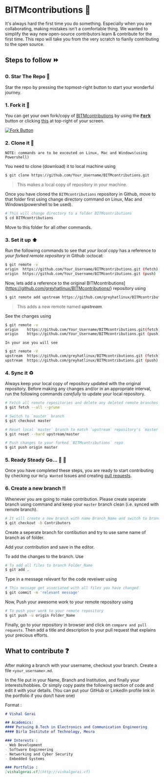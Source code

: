 # BITMcontributions :office:

It's always hard the first time you do something. Especially when you are collaborating, making mistakes isn't a comfortable thing. We wanted to simplify the way new open-source contributors learn & contribute for the first time.
This repo will take you from the very scratch to fianlly contributing to the open source.


## Steps to follow :fast_forward:
### 0. Star The Repo :star2:

Star the repo by pressing the topmost-right button to start your wonderful journey.


### 1. Fork it :fork_and_knife:

You can get your own fork/copy of [BITMcontributions](https://github.com/greyhatlinux/BITMcontributions) by using the <a href="https://github.com/greyhatlinux/BITMcontributions/new/master?readme=1#fork-destination-box"><kbd><b>Fork</b></kbd></a> button or clicking [this](https://github.com/greyhatlinux/BITMcontributions/new/master?readme=1#fork-destination-box) at top-right of your screen.

 [![Fork Button](https://help.github.com/assets/images/help/repository/fork_button.jpg)](https://github.com/greyhatlinux/BITMcontributions/)


### 2. Clone it :busts_in_silhouette:

`NOTE: commands are to be exceuted on Linux, Mac and Windows(using Powershell)`

You need to clone (download) it to local machine using

```sh
$ git clone https://github.com/Your_Username/BITMcontributions.git
```

> This makes a local copy of repository in your machine.

Once you have cloned the `BITMcontributions` repository in Github, move to that folder first using change directory command on Linux, Mac and Windows(powershell to be used).

```sh
# This will change directory to a folder BITMcontributions
$ cd BITMcontributions
```

Move to this folder for all other commands.

### 3. Set it up :arrow_up:

Run the following commands to see that *your local copy* has a reference to *your forked remote repository* in Github :octocat:

```sh
$ git remote -v
origin  https://github.com/Your_Username/BITMcontributions.git (fetch)
origin  https://github.com/Your_Username/BITMcontributions.git (push)
```

Now, lets add a reference to the original BITMcontributions](https://github.com/greyhatlinux/BITMcontributions/) repository using

```sh
$ git remote add upstream https://github.com/greyhatlinux/BITMcontributions.git
```

> This adds a new remote named ***upstream***.

See the changes using

```sh
$ git remote -v
origin    https://github.com/Your_Username/BITMcontributions.git(fetch)
origin    https://github.com/Your_Username/BITMcontributions.git (push)
```
`In your ase you will see`
```sh
$ git remote -V
upstream  https://github.com/greyhatlinux/BITMcontributions.git (fetch)
upstream  https://github.com/greyhatlinux/BITMcontributions.git (push)
```

### 4. Sync it :recycle:

Always keep your local copy of repository updated with the original repository.
Before making any changes and/or in an appropriate interval, run the following commands *carefully* to update your local repository.

```sh
# Fetch all remote repositories and delete any deleted remote branches
$ git fetch --all --prune

# Switch to `master` branch
$ git checkout master

# Reset local `master` branch to match `upstream` repository's `master` branch
$ git reset --hard upstream/master

# Push changes to your forked `BITMcontributions` repo
$ git push origin master
```

### 5. Ready Steady Go... :turtle: :rabbit2:

Once you have completed these steps, you are ready to start contributing by checking our `Help Wanted` Issues and creating [pull requests](https://github.com/greyhatlinux/BITMcontributions/pulls).

### 6. Create a new branch :bangbang:

Whenever you are going to make contribution. Please create seperate branch using command and keep your `master` branch clean (i.e. synced with remote branch).

```sh
# It will create a new branch with name Branch_Name and switch to branch Folder_Name
$ git checkout -b Contributors
```

Create a seperate branch for contibution and try to use same name of branch as of folder.

Add your contribution and save in the editor.

To add the changes to the branch. Use

```sh
# To add all files to branch Folder_Name
$ git add .
```

Type in a message relevant for the code reveiwer using

```sh
# This message get associated with all files you have changed
$ git commit -m 'relevant message'
```

Now, Push your awesome work to your remote repository using

```sh
# To push your work to your remote repository
$ git push -u origin Folder_Name
```

Finally, go to your repository in browser and click on `compare and pull requests`.
Then add a title and description to your pull request that explains your precious efforts.



## What to contribute :question:

After making a branch with your username, checkout your branch.
Create a file `<your_username>.md`.

In the file put in your Name, Branch and Institution, and finally your interests/hobbies.
Or simply copy paste the following section of code and edit it with your details.
(You can put your GitHub or LinkedIn profile link in the portfolio if you don/t have one)

Format : 
```md
# Vishal Gorai

## Academics: 
#### Pursuing B.Tech in Electronics and Communication Engineering
#### Birla Institute of Technology, Mesra

### Interests : 
- Web Development
- Software Engineering
- Networking and Cyber Security
- Embedded Systems

### Portfolio :
[vishalgorai.cf](http://vishalgorai.cf)


```
